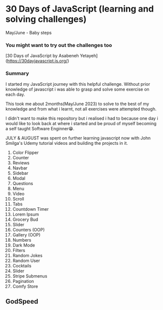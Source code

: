 # 30 Days of JavaScript (learning and solving challenges)
May/June - Baby steps

### You might want to try out the challenges too

[30 Days of JavaScript by Asabeneh Yetayeh] (https://30dayjavascript.js.org/)

### Summary

I started my JavaScript journey with this helpful challenge. Without prior knowledge of javascript i was able to grasp and solve some exercise on each day.

This took me about 2months(May/June 2023) to solve to the best of my knowledge and from what i learnt, not all exercises were attempted though.

I didn't want to make this repository but i realised i had to because one day i would like to look back at where i started and be proud of myself becoming a self taught Software Enginner😁.

JULY & AUGUST was spent on further learning javascript now with John Smilga's Udemy tutorial videos and building the projects in it.

1. Color Flipper
2. Counter
3. Reviews
4. Navbar
5. Sidebar
6. Modal
7. Questions
8. Menu
9. Video
10. Scroll
11. Tabs
12. Countdown Timer
13. Lorem Ipsum
14. Grocery Bud
15. Slider
16. Counters (OOP)
17. Gallery (OOP)
18. Numbers
19. Dark Mode
20. Filters
21. Random Jokes
22. Random User
23. Cocktails
24. Slider
25. Stripe Submenus
26. Pagination
27. Comfy Store

## GodSpeed
